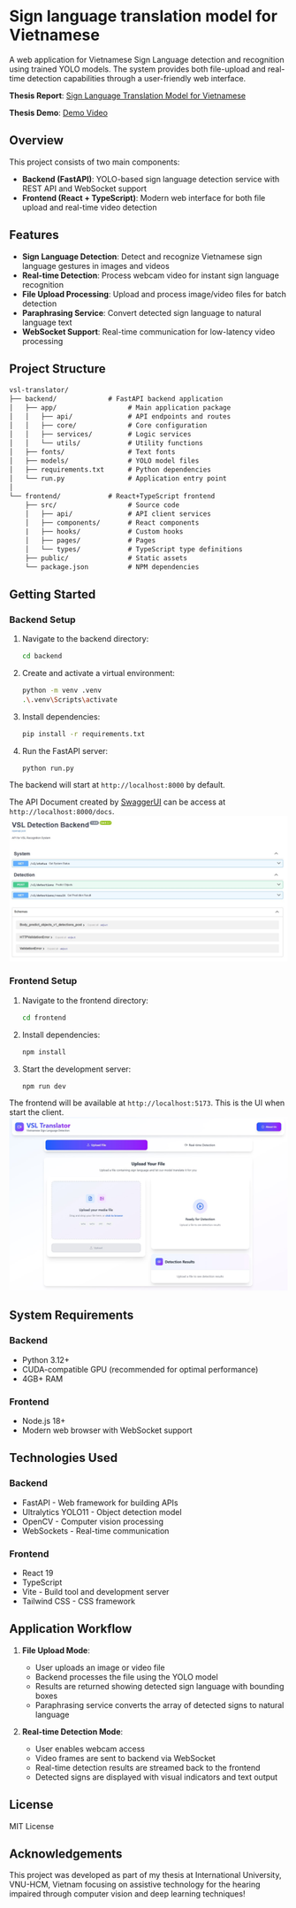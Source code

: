 # Sign language translation model for Vietnamese

A web application for Vietnamese Sign Language detection and recognition using trained YOLO models. The system provides both file-upload and real-time detection capabilities through a user-friendly web interface.

**Thesis Report**: [Sign Language Translation Model for Vietnamese](./ITCSIU21112_NguyenDucToan.pdf)

**Thesis Demo**: [Demo Video](./ITCSIU21112_NguyenDucToan.mp4)

## Overview

This project consists of two main components:

- **Backend (FastAPI)**: YOLO-based sign language detection service with REST API and WebSocket support
- **Frontend (React + TypeScript)**: Modern web interface for both file upload and real-time video detection

## Features

- **Sign Language Detection**: Detect and recognize Vietnamese sign language gestures in images and videos
- **Real-time Detection**: Process webcam video for instant sign language recognition
- **File Upload Processing**: Upload and process image/video files for batch detection
- **Paraphrasing Service**: Convert detected sign language to natural language text
- **WebSocket Support**: Real-time communication for low-latency video processing

## Project Structure

```
vsl-translator/
├── backend/             # FastAPI backend application
│   ├── app/                  # Main application package
│   │   ├── api/              # API endpoints and routes
│   │   ├── core/             # Core configuration
│   │   ├── services/         # Logic services
│   │   └── utils/            # Utility functions
│   ├── fonts/                # Text fonts
│   ├── models/               # YOLO model files
│   ├── requirements.txt      # Python dependencies
│   └── run.py                # Application entry point
│
└── frontend/            # React+TypeScript frontend
    ├── src/                  # Source code
    │   ├── api/              # API client services
    │   ├── components/       # React components
    |   ├── hooks/            # Custom hooks
    │   ├── pages/            # Pages
    │   └── types/            # TypeScript type definitions
    ├── public/               # Static assets
    └── package.json          # NPM dependencies
```

## Getting Started

### Backend Setup

1. Navigate to the backend directory:
   ```bash
   cd backend
   ```

2. Create and activate a virtual environment:
   ```bash
   python -m venv .venv
   .\.venv\Scripts\activate
   ```

3. Install dependencies:
   ```bash
   pip install -r requirements.txt
   ```

4. Run the FastAPI server:
   ```bash
   python run.py
   ```

The backend will start at `http://localhost:8000` by default.

The API Document created by [SwaggerUI](https://swagger.io/tools/swagger-ui/) can be access at `http://localhost:8000/docs`.
![API Document](frontend/public/API.jpg)

### Frontend Setup

1. Navigate to the frontend directory:
   ```bash
   cd frontend
   ```

2. Install dependencies:
   ```bash
   npm install
   ```

3. Start the development server:
   ```bash
   npm run dev
   ```

The frontend will be available at `http://localhost:5173`.
This is the UI when start the client.
![Client Display](frontend/public/UI.jpg)

## System Requirements

### Backend
- Python 3.12+
- CUDA-compatible GPU (recommended for optimal performance)
- 4GB+ RAM

### Frontend
- Node.js 18+
- Modern web browser with WebSocket support

## Technologies Used

### Backend
- FastAPI - Web framework for building APIs
- Ultralytics YOLO11 - Object detection model
- OpenCV - Computer vision processing
- WebSockets - Real-time communication

### Frontend
- React 19
- TypeScript
- Vite - Build tool and development server
- Tailwind CSS - CSS framework

## Application Workflow

1. **File Upload Mode**:
   - User uploads an image or video file
   - Backend processes the file using the YOLO model
   - Results are returned showing detected sign language with bounding boxes
   - Paraphrasing service converts the array of detected signs to natural language

2. **Real-time Detection Mode**:
   - User enables webcam access
   - Video frames are sent to backend via WebSocket
   - Real-time detection results are streamed back to the frontend
   - Detected signs are displayed with visual indicators and text output

## License

MIT License

## Acknowledgements

This project was developed as part of my thesis at International University, VNU-HCM, Vietnam focusing on assistive technology for the hearing impaired through computer vision and deep learning techniques!
